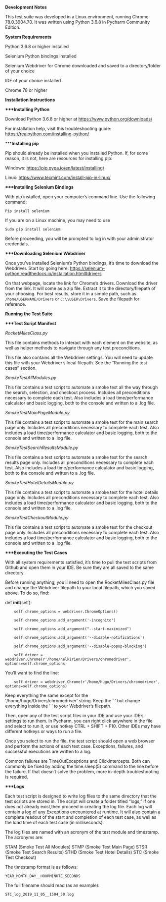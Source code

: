 <b>Development Notes</b>

This test suite was developed in a Linux environment, running Chrome 78.0.3904.70. It was written using Python 3.6.8 in Pycharm Community Edition.

<b>System Requirements</b>

Python 3.6.8 or higher installed

Selenium Python bindings installed

Selenium Webdriver for Chrome downloaded and saved to a directory/folder of your choice

IDE of your choice installed

Chrome 78 or higher

<b>Installation Instructions</b>

<b>***Installing Python</b>

Download Python 3.6.8 or higher at https://www.python.org/downloads/

For installation help, visit this troubleshooting guide: https://realpython.com/installing-python/

***<b>Installing pip</b>

Pip should already be installed when you installed Python. If, for some reason, it is not, here are resources for installing pip:

Windows: https://pip.pypa.io/en/latest/installing/

Linux: https://www.tecmint.com/install-pip-in-linux/

<b>***Installing Selenium Bindings</b>

With pip installed, open your computer’s command line. Use the following command:

`Pip install selenium`

If you are on a Linux machine, you may need to use 

`Sudo pip install selenium`

Before proceeding, you will be prompted to log in with your administrator credentials.

<b>***Downloading Selenium Webdriver</b>

Once you’ve installed Selenium’s Python bindings, it’s time to download the Webdriver. Start by going here: https://selenium-python.readthedocs.io/installation.html#drivers

On that webpage, locate the link for Chrome’s drivers. Download the driver from the link. It will come as a zip file. Extract it to the directory/filepath of your choosing. For best results, store it in a simple path, such as `/home/USERNAME/Drivers` or `C:\\USER\Drivers`. Save the filepath for reference.

<b>Running the Test Suite</b>

<b>***Test Script Manifest</b>

<i>RocketMilesClass.py</i>

This file contains methods to interact with each element on the website, as well as helper methods to navigate through any test preconditions. 

This file also contains all the Webdriver settings. You will need to update this file with your Webdriver’s local filepath. See the “Running the test cases” section.

<i>SmokeTestAllModules.py</i>

This file contains a test script to automate a smoke test all the way through the search, selection, and checkout process. Includes all preconditions necessary to complete each test. Also includes a load time/performance calculator and basic logging, both to the console and written to a .log file.

<i>SmokeTestMainPageModule.py</i>

This file contains a test script to automate a smoke test for the main search page only. Includes all preconditions necessary to complete each test. Also includes a load time/performance calculator and basic logging, both to the console and written to a .log file.

<i>SmokeTestSearchResultsModule.py</i>

This file contains a test script to automate a smoke test for the search results page only. Includes all preconditions necessary to complete each test. Also includes a load time/performance calculator and basic logging, both to the console and written to a .log file.

<i>SmokeTestHotelDetailsModule.py</i>

This file contains a test script to automate a smoke test for the hotel details page only. Includes all preconditions necessary to complete each test. Also includes a load time/performance calculator and basic logging, both to the console and written to a .log file.

<i>SmokeTestCheckoutModule.py</i>

This file contains a test script to automate a smoke test for the checkout page only. Includes all preconditions necessary to complete each test. Also includes a load time/performance calculator and basic logging, both to the console and written to a .log file.

<b>***Executing the Test Cases</b>

With all system requirements satisfied, it’s time to pull the test scripts from Github and open them in your IDE. Be sure they are all saved to the same directory.

Before running anything, you’ll need to open the RocketMilesClass.py file and change the Webdriver filepath to your local filepath, which you saved above. To do so, find: 

  def __init__(self):
  
        self.chrome_options = webdriver.ChromeOptions()
        
        self.chrome_options.add_argument('-incognito')
        
        self.chrome_options.add_argument("--start-maximized")
        
        self.chrome_options.add_argument('--disable-notifications')
        
        self.chrome_options.add_argument('--disable-popup-blocking')
        
        self.driver = webdriver.Chrome(r'/home/helkirien/Drivers/chromedriver', options=self.chrome_options
      

You’ll want to find the line: 

        self.driver = webdriver.Chrome(r'/home/hugo/Drivers/chromedriver', options=self.chrome_options)

Keep everything the same except for the '/home/hugo/Drivers/chromedriver' string. Keep the ‘ ‘ but change everything inside the ‘ ‘ to your Webdriver’s filepath. 

Then, open any of the test script files in your IDE and use your IDE’s settings to run them. In Pycharm, you can right click anywhere in the file and select to run it, or use hotkey CTRL + SHIFT + F10. Other IDEs may have different hotkeys or ways to run a file. 

Once you select to run the file, the test script should open a web browser and perform the actions of each test case. Exceptions, failures, and successful executions are written to a log.

Common failures are TimeOutExceptions and ClickIntercepts. Both can commonly be fixed by adding the time.sleep(5) command to the line before the failure. If that doesn’t solve the problem, more in-depth troubleshooting is required.

<b>***Logs</b>

Each test script is designed to write log files to the same directory that the test scripts are stored in. The script will create a folder titled “logs,” if one does not already exist,then proceed in creating the log file. Each log will contain a log of any Exceptions encountered at runtime. It will also contain a complete readout of the start and completion of each test case, as well as the load time of each test case (in milliseconds). 

The log files are named with an acronym of the test module and timestamp. The acronyms are:

STAM (Smoke Test All Modules)
STMP (Smoke Test Main Page)
STSR (Smoke Test Search Results)
STHD (Smoke Test Hotel Details)
STC (Smoke Test Checkout)

The timestamp format is as follows:

`YEAR_MONTH_DAY__HOURMINUTE_SECONDS`

The full filename should read (as an example):

`STC_log_2019_11_05__1504_50.log`


